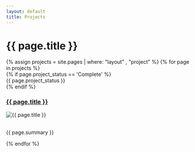 ```yaml
---
layout: default
title: Projects
---
```

<!-- Content Header (Page header) -->
<div class="content-header">
  <div class="container-fluid">
    <div class="row mb-2">
      <div class="col-12">
        <h1 class="m-0 text-dark">{{ page.title }}</h1>
      </div><!-- /.col -->
    </div><!-- /.row -->
  </div><!-- /.container-fluid -->
</div>
<!-- /.content-header -->
<div class="content">
    <div class="container-fluid">
        <div class="row">
        {% assign projects = site.pages | where: "layout" , "project" %}
        {% for page in projects %}
            <div class="col-lg-4 col-md-6 col-sm-12">
                <div class="card">
                    {% if page.project_status == 'Complete' %}
                    <div class="ribbon-wrapper ribbon-lg">
                      <div class="ribbon bg-success text-lg">
                        {{ page.project_status }}
                      </div>
                    </div>
                    {% endif %}
                    <div class="card-header">
                        <h3 class="card-title"><a href="{{ page.url }}">{{ page.title }}</a></h3>
                    </div>
                    <div class="card-body">
                        <img src="{{ page.featured_image | relative_url }}" class="product-image" alt="{{ page.title }}">
                        <br/><br/>
                        <p>{{ page.summary }}</p>                    
                    </div>
                </div>
            </div>
        {% endfor %}
        </div>
    </div>
</div>